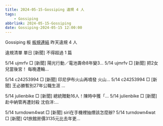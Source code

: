 ```yaml
---
title: 2024-05-15-Gossiping 違規 4 人
tags:
    - Gossiping
abbrlink: 2024-05-15-Gossiping
date: Gossiping-2024-05-15 12:00:00
---
```

Gossiping 板 [板規連結](https://www.ptt.cc/bbs/Gossiping/M.1637425085.A.07D.html)
昨天違規 4 人
<!-- more -->

違規清單
單日 [新聞] 不得超過 1 篇

5/14 ujmrfv □ [新聞] 陽光行動／電池壽命8年變3…
5/14 ujmrfv □ [新聞] 把2女兒當後宮！ 每晚遭輪…

5/14 c24253994 □ [新聞] 印尼伊布火山再噴發 火山…
5/14 c24253994 □ [新聞] 王必勝暫別27年公職生涯 …

5/14 julienbike □ [新聞] 總統贈勳16人！陳時中獲「…
5/14 julienbike □ [新聞] 赴中納管再遭封殺 沈伯洋:…

5/14 turndown4wat □ [新聞] siri在手機裡抽煙該怎麼辦?
5/14 turndown4wat □ [新聞] Q1旅館房價3135元比去年更…